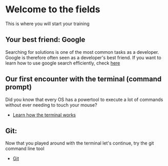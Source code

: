 # Welcome to the fields

This is where you will start your training

## Your best friend: **Google**

Searching for solutions is one of the most common tasks as a developer.
Google is therefore often seen as a developer's best friend.
If you want to learn how to use google search efficiently, check [here](./Extra-Info/How-To-Master-Google.md)

## Our first encounter with the terminal (command prompt)

Did you know that every OS has a powertool to execute a lot of commands without ever needing to touch your mouse?
 - [Learn how the terminal works](./Extra-Info/Learn-How-Terminal-Works.md)

 
## Git:

Now that you played around with the terminal let's continue, try the git command line tool 
 - [Git](./1.Git/)
 